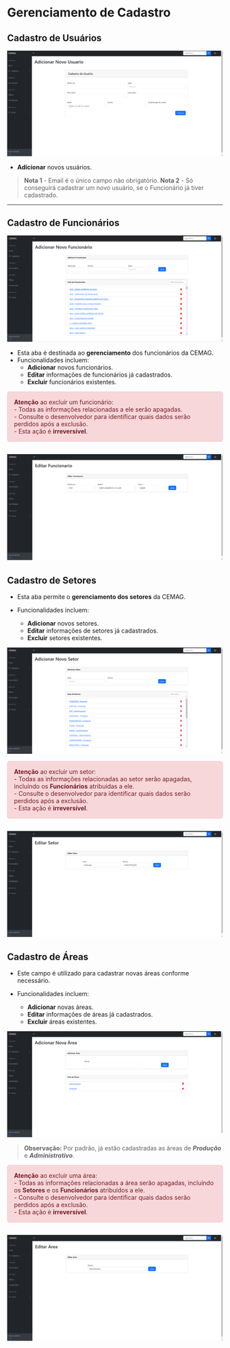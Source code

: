 # Gerenciamento de Cadastro

## Cadastro de Usuários

![Cadastro de Usuário](/documentacao/imgs_documentacao/cadastroUSUARIO.png)

- **Adicionar** novos usuários.
>**Nota 1** -  Email é o único campo não obrigatório.
>**Nota 2** -  Só conseguirá cadastrar um novo usuário, se o Funcionário já tiver cadastrado.
---

## Cadastro de Funcionários

![Cadastro de Funcionário](/documentacao/imgs_documentacao/cadastroFUNCIONARIO.png)

- Esta aba é destinada ao **gerenciamento** dos funcionários da CEMAG.
- Funcionalidades incluem:
  - **Adicionar** novos funcionários.
  - **Editar** informações de funcionários já cadastrados.
  - **Excluir** funcionários existentes.
<div style="background-color: #f8d7da; color: #721c24; border: 1px solid    #f5c6cb; padding: 15px; border-radius: 5px;">
<strong style="color:#721c24">Atenção</strong> ao excluir um funcionário:<br>
  - Todas as informações relacionadas a ele serão apagadas.<br>
  - Consulte o desenvolvedor para identificar quais dados serão perdidos após a exclusão.<br>
  - Esta ação é <strong style="color:#721c24">irreversível</strong>.
</div>
  
![Editar Funcionário](/documentacao/imgs_documentacao/editarFUNCIONARIO.png)
---

## Cadastro de Setores

- Esta aba permite o **gerenciamento dos setores** da CEMAG.

- Funcionalidades incluem:
  - **Adicionar** novos setores.
  - **Editar** informações de setores já cadastrados.
  - **Excluir** setores existentes.

![Cadastro de Setor](/documentacao/imgs_documentacao/cadastroSETOR.png)


<div style="background-color: #f8d7da; color: #721c24; border: 1px solid    #f5c6cb; padding: 15px; border-radius: 5px;">
<strong style="color:#721c24">Atenção</strong> ao excluir um setor:<br>
  - Todas as informações relacionadas ao setor serão apagadas, incluíndo os <strong style="color:#721c24">Funcionários</strong> atribuídas a ele.<br>
  - Consulte o desenvolvedor para identificar quais dados serão perdidos após a exclusão.<br>
  - Esta ação é <strong style="color:#721c24">irreversível</strong>.
</div>

![Editar Setor](/documentacao/imgs_documentacao/editarSETOR.png)
---

## Cadastro de Áreas
- Este campo é utilizado para cadastrar novas áreas conforme necessário.

- Funcionalidades incluem:
  - **Adicionar** novas áreas.
  - **Editar** informações de áreas já cadastrados.
  - **Excluir** áreas existentes.

![Cadastro de Área](/documentacao/imgs_documentacao/cadastroAREA.png)

>**Observação:** Por padrão, já estão cadastradas as áreas de ***Produção*** e ***Administrativo***.

<div style="background-color: #f8d7da; color: #721c24; border: 1px solid    #f5c6cb; padding: 15px; border-radius: 5px;">
<strong style="color:#721c24">Atenção</strong> ao excluir uma área:<br>
  - Todas as informações relacionadas a área serão apagadas, incluíndo os <strong style="color:#721c24">Setores</strong> e os <strong style="color:#721c24">Funcionários</strong> atribuídos a ele.<br>
  - Consulte o desenvolvedor para identificar quais dados serão perdidos após a exclusão.<br>
  - Esta ação é <strong style="color:#721c24">irreversível</strong>.
</div>

![Editar Área](/documentacao/imgs_documentacao/editarAREA.png)
---